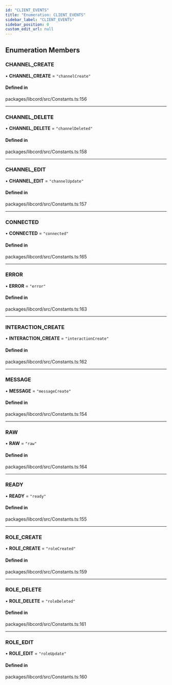 ```yaml
---
id: "CLIENT_EVENTS"
title: "Enumeration: CLIENT_EVENTS"
sidebar_label: "CLIENT_EVENTS"
sidebar_position: 0
custom_edit_url: null
---
```


## Enumeration Members

### CHANNEL\_CREATE

• **CHANNEL\_CREATE** = ``"channelCreate"``

#### Defined in

packages/libcord/src/Constants.ts:156

___

### CHANNEL\_DELETE

• **CHANNEL\_DELETE** = ``"channelDeleted"``

#### Defined in

packages/libcord/src/Constants.ts:158

___

### CHANNEL\_EDIT

• **CHANNEL\_EDIT** = ``"channelUpdate"``

#### Defined in

packages/libcord/src/Constants.ts:157

___

### CONNECTED

• **CONNECTED** = ``"connected"``

#### Defined in

packages/libcord/src/Constants.ts:165

___

### ERROR

• **ERROR** = ``"error"``

#### Defined in

packages/libcord/src/Constants.ts:163

___

### INTERACTION\_CREATE

• **INTERACTION\_CREATE** = ``"interactionCreate"``

#### Defined in

packages/libcord/src/Constants.ts:162

___

### MESSAGE

• **MESSAGE** = ``"messageCreate"``

#### Defined in

packages/libcord/src/Constants.ts:154

___

### RAW

• **RAW** = ``"raw"``

#### Defined in

packages/libcord/src/Constants.ts:164

___

### READY

• **READY** = ``"ready"``

#### Defined in

packages/libcord/src/Constants.ts:155

___

### ROLE\_CREATE

• **ROLE\_CREATE** = ``"roleCreated"``

#### Defined in

packages/libcord/src/Constants.ts:159

___

### ROLE\_DELETE

• **ROLE\_DELETE** = ``"roleDeleted"``

#### Defined in

packages/libcord/src/Constants.ts:161

___

### ROLE\_EDIT

• **ROLE\_EDIT** = ``"roleUpdate"``

#### Defined in

packages/libcord/src/Constants.ts:160
